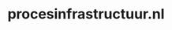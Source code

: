 ---
layout: post
title: "procesinfrastructuur.nl"
internal_url: "/dutchgov/procesinfrastructuur.nl.html"
subdomains_count: 132
all_subdomains_count: 135
urls_count: 4
ssl_rank: 0
http_rank: 46
url_link: /data/procesinfrastructuur.nl/urls.txt
all_subdomains_link: /data/procesinfrastructuur.nl/all_subdomains.txt
subdomains_link: /data/procesinfrastructuur.nl/subdomains.txt
categories: dutchgov
---